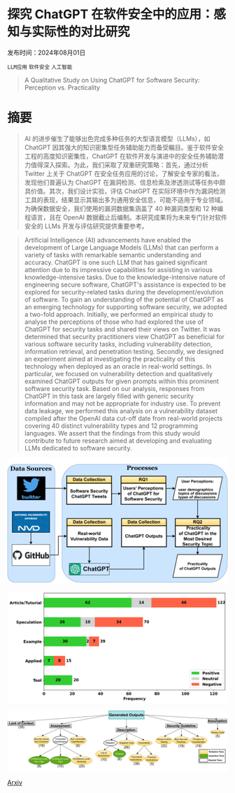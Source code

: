 # 探究 ChatGPT 在软件安全中的应用：感知与实际性的对比研究

发布时间：2024年08月01日

`LLM应用` `软件安全` `人工智能`

> A Qualitative Study on Using ChatGPT for Software Security: Perception vs. Practicality

# 摘要

> AI 的进步催生了能够出色完成多种任务的大型语言模型（LLMs），如 ChatGPT 因其强大的知识密集型任务辅助能力而备受瞩目。鉴于软件安全工程的高度知识密集性，ChatGPT 在软件开发与演进中的安全任务辅助潜力值得深入探索。为此，我们采取了双重研究策略：首先，通过分析 Twitter 上关于 ChatGPT 在安全任务应用的讨论，了解安全专家的看法，发现他们普遍认为 ChatGPT 在漏洞检测、信息检索及渗透测试等任务中颇具价值。其次，我们设计实验，评估 ChatGPT 在实际环境中作为漏洞检测工具的表现，结果显示其输出多为通用安全信息，可能不适用于专业领域。为确保数据安全，我们使用的漏洞数据集涵盖了 40 种漏洞类型和 12 种编程语言，且在 OpenAI 数据截止后编制。本研究成果将为未来专门针对软件安全的 LLMs 开发与评估研究提供重要参考。

> Artificial Intelligence (AI) advancements have enabled the development of Large Language Models (LLMs) that can perform a variety of tasks with remarkable semantic understanding and accuracy. ChatGPT is one such LLM that has gained significant attention due to its impressive capabilities for assisting in various knowledge-intensive tasks. Due to the knowledge-intensive nature of engineering secure software, ChatGPT's assistance is expected to be explored for security-related tasks during the development/evolution of software. To gain an understanding of the potential of ChatGPT as an emerging technology for supporting software security, we adopted a two-fold approach. Initially, we performed an empirical study to analyse the perceptions of those who had explored the use of ChatGPT for security tasks and shared their views on Twitter. It was determined that security practitioners view ChatGPT as beneficial for various software security tasks, including vulnerability detection, information retrieval, and penetration testing. Secondly, we designed an experiment aimed at investigating the practicality of this technology when deployed as an oracle in real-world settings. In particular, we focused on vulnerability detection and qualitatively examined ChatGPT outputs for given prompts within this prominent software security task. Based on our analysis, responses from ChatGPT in this task are largely filled with generic security information and may not be appropriate for industry use. To prevent data leakage, we performed this analysis on a vulnerability dataset compiled after the OpenAI data cut-off date from real-world projects covering 40 distinct vulnerability types and 12 programming languages. We assert that the findings from this study would contribute to future research aimed at developing and evaluating LLMs dedicated to software security.

![探究 ChatGPT 在软件安全中的应用：感知与实际性的对比研究](../../../paper_images/2408.00435/x1.png)

![探究 ChatGPT 在软件安全中的应用：感知与实际性的对比研究](../../../paper_images/2408.00435/type_sentiment.png)

![探究 ChatGPT 在软件安全中的应用：感知与实际性的对比研究](../../../paper_images/2408.00435/x2.png)

[Arxiv](https://arxiv.org/abs/2408.00435)